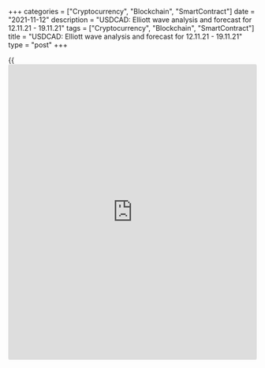 +++
categories = ["Cryptocurrency", "Blockchain", "SmartContract"]
date = "2021-11-12"
description = "USDCAD: Elliott wave analysis and forecast for 12.11.21 - 19.11.21"
tags = ["Cryptocurrency", "Blockchain", "SmartContract"]
title = "USDCAD: Elliott wave analysis and forecast for 12.11.21 - 19.11.21"
type = "post"
+++

{{<iframe id="large-banner" src="https://www.bounty.group/#slide=21.0" width="100%" height="600" scrolling="no" style="border: 0px solid rgb(216, 221, 230); border-radius: 3px;">}}

2021-11-12

2021-11-12

USDCAD: Elliott wave analysis and forecast for 12.11.21 – 19.11.21Alex
Geuta

 **Main scenario:** consider long positions from corrections above the
level of 1.2382 with a target of 1.2773 – 1.2892.

 **Alternative scenario:** breakout and consolidation below the level of
1.2382 will allow the pair to continue declining to the levels of 1.2285
– 1.2150.

 **Analysis:** a descending correction appears to have formed as the
fourth wave 4 of larger degree on the [daily](https://www.fintecher.org/2020/03/03/forex-trading-daily-strategy/) chart, with wave (С) of 4
completed and an ascending wave 5 unfolding inside. H4 chart: wave 1 of
(1) of 5 is formed, and a downward correction is completed as wave 2 of
(1) of 5. Apparently, the third wave 3 of (1) has started developing on
the H1 chart, with the first counter-trend wave of smaller degree i of 3
still forming inside. If the presumption is correct, the pair will
continue to rise to the levels of 1.2773 – 1.2892. The level of 1.2382
is critical in this scenario as its breakout will enable the pair to
continue declining to the levels of 1.2285 – 1.2150.

* * *

* * *

## Price chart of USDCAD in real time mode

The content of this article reflects the author’s opinion and does not
necessarily reflect the official position of LiteForex. The material
published on this page is provided for informational purposes only and
should not be considered as the provision of investment advice for the
purposes of Directive 2004/39/EC.

Rate this article:

{{value}}

( {{count}} {{title}} )